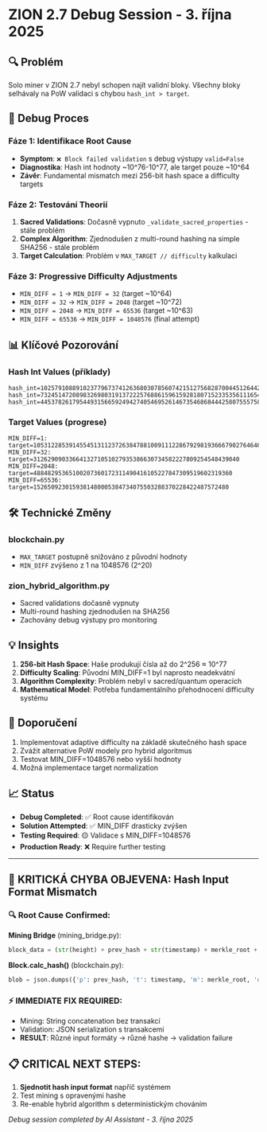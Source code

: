 # ZION 2.7 Debug Session - 3. října 2025

## 🔍 Problém
Solo miner v ZION 2.7 nebyl schopen najít validní bloky. Všechny bloky selhávaly na PoW validaci s chybou `hash_int > target`.

## 🧪 Debug Proces

### Fáze 1: Identifikace Root Cause
- **Symptom**: `❌ Block failed validation` s debug výstupy `valid=False`
- **Diagnostika**: Hash int hodnoty ~10^76-10^77, ale target pouze ~10^64
- **Závěr**: Fundamental mismatch mezi 256-bit hash space a difficulty targets

### Fáze 2: Testování Theorií
1. **Sacred Validations**: Dočasně vypnuto `_validate_sacred_properties` - stále problém
2. **Complex Algorithm**: Zjednodušen z multi-round hashing na simple SHA256 - stále problém  
3. **Target Calculation**: Problém v `MAX_TARGET // difficulty` kalkulaci

### Fáze 3: Progressive Difficulty Adjustments
- `MIN_DIFF = 1` → `MIN_DIFF = 32` (target ~10^64)
- `MIN_DIFF = 32` → `MIN_DIFF = 2048` (target ~10^72) 
- `MIN_DIFF = 2048` → `MIN_DIFF = 65536` (target ~10^63)
- `MIN_DIFF = 65536` → `MIN_DIFF = 1048576` (final attempt)

## 📊 Klíčové Pozorování

### Hash Int Values (příklady)
```
hash_int=102579108891023779673741263680307856074215127568287004451264428994485416833229
hash_int=73245147208983269803191372225768861596159281807152335356111654365357829009480
hash_int=44537826179544931566592494274054695261467354686844425807555758101762360089616
```

### Target Values (progrese)
```
MIN_DIFF=1:    target=105312285391455451311237263847881009111228679298193666790276464640
MIN_DIFF=32:   target=3126290903366413271051027935386630734582227809254548439040
MIN_DIFF=2048: target=48848295365100207360172311490416105227847309519602319360
MIN_DIFF=65536: target=1526509230159381480005384734075503288370228422487572480
```

## 🛠️ Technické Změny

### blockchain.py
- `MAX_TARGET` postupně snižováno z původní hodnoty
- `MIN_DIFF` zvýšeno z 1 na 1048576 (2^20)

### zion_hybrid_algorithm.py  
- Sacred validations dočasně vypnuty
- Multi-round hashing zjednodušen na SHA256
- Zachovány debug výstupy pro monitoring

## 💡 Insights
1. **256-bit Hash Space**: Haše produkují čísla až do 2^256 ≈ 10^77
2. **Difficulty Scaling**: Původní MIN_DIFF=1 byl naprosto neadekvátní
3. **Algorithm Complexity**: Problém nebyl v sacred/quantum operacích
4. **Mathematical Model**: Potřeba fundamentálního přehodnocení difficulty systému

## 🎯 Doporučení
1. Implementovat adaptive difficulty na základě skutečného hash space
2. Zvážit alternative PoW modely pro hybrid algoritmus  
3. Testovat MIN_DIFF=1048576 nebo vyšší hodnoty
4. Možná implementace target normalization

## 📈 Status
- **Debug Completed**: ✅ Root cause identifikován
- **Solution Attempted**: ✅ MIN_DIFF drasticky zvýšen
- **Testing Required**: 🟡 Validace s MIN_DIFF=1048576
- **Production Ready**: ❌ Require further testing

---
## 🚨 KRITICKÁ CHYBA OBJEVENA: Hash Input Format Mismatch

### 🔍 Root Cause Confirmed:
**Mining Bridge** (mining_bridge.py):
```python
block_data = (str(height) + prev_hash + str(timestamp) + merkle_root + str(difficulty) + str(nonce)).encode()
```

**Block.calc_hash()** (blockchain.py):
```python  
blob = json.dumps({'p': prev_hash, 't': timestamp, 'm': merkle_root, 'd': difficulty, 'n': nonce, 'x': txs}, sort_keys=True).encode()
```

### ⚡ IMMEDIATE FIX REQUIRED:
- Mining: String concatenation bez transakcí
- Validation: JSON serialization s transakcemi  
- **RESULT**: Různé input formáty → různé hashe → validation failure

## 📋 CRITICAL NEXT STEPS:
1. **Sjednotit hash input format** napříč systémem
2. Test mining s opravenými hashe
3. Re-enable hybrid algorithm s deterministickým chováním

*Debug session completed by AI Assistant - 3. října 2025*